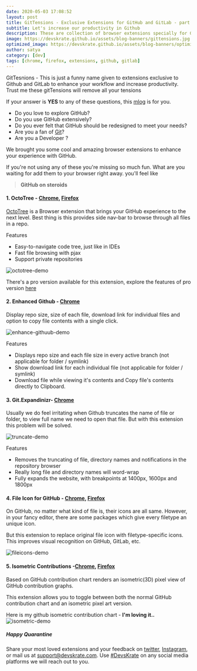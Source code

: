 ```yaml
---
date: 2020-05-03 17:08:52
layout: post
title: GitTensions - Exclusive Extensions for GitHub and GitLab - part 1
subtitle: Let's increase our productivity in Github
description: These are collection of browser extensions specially for GitHub
image: https://devskrate.github.io/assets/blog-banners/gittensions.jpg
optimized_image: https://devskrate.github.io/assets/blog-banners/optimized/gittensions.webp
author: satya
category: [dev]
tags: [chrome, firefox, extensions, github, gitlab]
---
```


GitTesnions - This is just a funny name given to extensions exclusive to Github and GitLab to enhance your workflow and increase productivity. Trust me these gitTensions will remove all your tensions

If your answer is **YES** to any of these questions, this [mlog](https://devskrate.com/introducing-mlogs/) is for you.

- Do you love to explore GitHub?
- Do you use GitHub extensively?
- Do you ever felt that GitHub should be redesigned to meet your needs?
- Are you a fan of [Git](https://devskrate.com/git-cheat-sheet/)?
- Are you a Developer ?

We brought you some cool and amazing browser extensions to enhance your experience with GitHub.

If you're not using any of these you're missing so much fun. What are you waiting for add them to your browser right away. you'll feel like

> **GitHub on steroids**

#### 1. OctoTree - [Chrome](https://chrome.google.com/webstore/detail/octotree/bkhaagjahfmjljalopjnoealnfndnagc), [Firefox](https://addons.mozilla.org/en-US/firefox/addon/octotree/?src=search)

[OctoTree](https://www.octotree.io/) is a Browser extension that brings your GitHub experience to the next level. Best thing is this provides side nav-bar to browse through all files in a repo.

Features

- Easy-to-navigate code tree, just like in IDEs
- Fast file browsing with pjax
- Support private repositories

![octotree-demo](https://devskrate.github.io/assets/images/mlogs/github/octotree-demo.gif)

There's a pro version available for this extension, explore the features of pro version [here](https://www.octotree.io/)

#### 2. Enhanced Github - [Chrome](https://chrome.google.com/webstore/detail/enhanced-github/anlikcnbgdeidpacdbdljnabclhahhmd)

Display repo size, size of each file, download link for individual files and option to copy file contents with a single click.

![enhance-githuub-demo](https://devskrate.github.io/assets/images/mlogs/github/enhance-github.webp)

Features

- Displays repo size and each file size in every active branch (not applicable for folder / symlink)
- Show download link for each individual file (not applicable for folder / symlink)
- Download file while viewing it's contents and Copy file's contents directly to Clipboard.

#### 3. Git.Expandinizr- [Chrome](https://chrome.google.com/webstore/detail/githubexpandinizr/cbehdjjcilgnejbpnjhobkiiggkedfib)

Usually we do feel irritating when Github truncates the name of file or folder, to view full name we need to open that file. But with this extension this problem will be solved.

![truncate-demo](https://devskrate.github.io/assets/images/mlogs/github/truncate.webp)

Features

- Removes the truncating of file, directory names and notifications in the repository browser
- Really long file and directory names will word-wrap
- Fully expands the website, with breakpoints at 1400px, 1600px and 1800px

#### 4. File Icon for GitHub - [Chrome](https://chrome.google.com/webstore/detail/file-icon-for-github-and/ficfmibkjjnpogdcfhfokmihanoldbfe), [Firefox](https://addons.mozilla.org/en-US/firefox/addon/github-file-icon/?src=search)

On GitHub, no matter what kind of file is, their icons are all same. However, in your fancy editor, there are some packages which give every filetype an unique icon.

But this extension to replace original file icon with filetype-specific icons. This improves visual recognition on GitHub, GitLab, etc.

![fileicons-demo](https://devskrate.github.io/assets/images/mlogs/github/file-icons.webp)

#### 5. Isometric Contributions -[Chrome](https://chrome.google.com/webstore/detail/isometric-contributions/mjoedlfflcchnleknnceiplgaeoegien/related), [Firefox](https://addons.mozilla.org/en-US/firefox/addon/isometric-github/?src=search)

Based on GitHub contribution chart renders an isometric(3D) pixel view of GitHub contribution graphs.

This extension allows you to toggle between both the normal GitHub contribution chart and an isometric pixel art version.

Here is my github isometric contribution chart - **I'm loving it..**  
![isometric-demo](https://devskrate.github.io/assets/images/mlogs/github/isometric.webp)

##### Happy Quarantine

Share your most loved extensions and your feedback on [twitter](https://twitter.com/devskrate), [Instagram](https://instagram.com/devskrate), or mail us at [support@devskrate.com](mailto:support@devskrate.com). Use [#DevsKrate](https://devskrate.com) on any social media platforms we will reach out to you.
